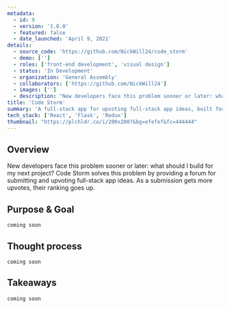 ```yaml
---
metadata:  
  - id: 9 
  - version: '1.0.0' 
  - featured: false 
  - date_launched: 'April 9, 2021' 
details: 
  - source_code: 'https://github.com/NickWill24/code_storm'
  - demo: ['']
  - roles: ['front-end development', 'visual design']
  - status: 'In Development'
  - organization: 'General Assembly'
  - collaborators: ['https://github.com/NickWill24']
  - images: ['']
  - description: "New developers face this problem sooner or later: what should I build for my next project? Code Storm solves this problem by providing a forum for submitting and upvoting full-stack app ideas. As a submission gets more upvotes, their ranking goes up."
title: 'Code Storm'
summary: 'A full-stack app for upvoting full-stack app ideas, built for a 24-hour Hackathon.'
tech_stack: ['React', 'Flask', 'Redux']
thumbnail: "https://plchldr.co/i/200x200?&bg=efefef&fc=444444"
---
```


## Overview

New developers face this problem sooner or later: what should I build for my next project? Code Storm solves this problem by providing a forum for submitting and upvoting full-stack app ideas. As a submission gets more upvotes, their ranking goes up.

## Purpose & Goal
`coming soon`


## Thought process
`coming soon`


## Takeaways
`coming soon`
